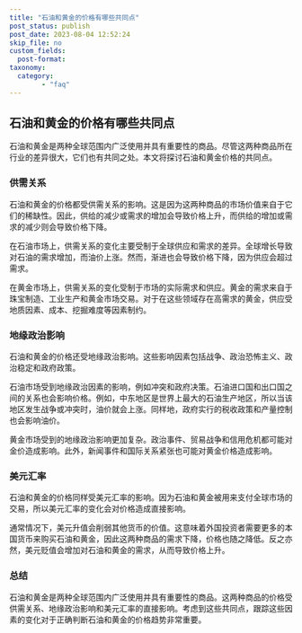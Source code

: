 ```yaml
---
title: "石油和黄金的价格有哪些共同点"
post_status: publish
post_date: 2023-08-04 12:52:24
skip_file: no
custom_fields: 
  post-format: 
taxonomy:
  category:
        - "faq"
---
```


## 石油和黄金的价格有哪些共同点

石油和黄金是两种全球范围内广泛使用并具有重要性的商品。尽管这两种商品所在行业的差异很大，它们也有共同之处。本文将探讨石油和黄金价格的共同点。

### 供需关系

石油和黄金的价格都受供需关系的影响。这是因为这两种商品的市场价值来自于它们的稀缺性。因此，供给的减少或需求的增加会导致价格上升，而供给的增加或需求的减少则会导致价格下降。

在石油市场上，供需关系的变化主要受制于全球供应和需求的差异。全球增长导致对石油的需求增加，而油价上涨。然而，渐进也会导致价格下降，因为供应会超过需求。

在黄金市场上，供需关系的变化受制于市场的实际需求和供应。黄金的需求来自于珠宝制造、工业生产和黄金市场交易。对于在这些领域存在高需求的黄金，供应受地质因素、成本、挖掘难度等因素制约。

### 地缘政治影响

石油和黄金的价格还受地缘政治影响。这些影响因素包括战争、政治恐怖主义、政治稳定和政府政策。

石油市场受到地缘政治因素的影响，例如冲突和政府决策。石油进口国和出口国之间的关系也会影响价格。例如，中东地区是世界上最大的石油生产地区，所以当该地区发生战争或冲突时，油价就会上涨。同样地，政府实行的税收政策和产量控制也会影响油价。

黄金市场受到的地缘政治影响更加复杂。政治事件、贸易战争和信用危机都可能对金价造成影响。此外，新闻事件和国际关系紧张也可能对黄金价格造成影响。

### 美元汇率

石油和黄金的价格同样受美元汇率的影响。因为石油和黄金被用来支付全球市场的交易，所以美元汇率的变化会对价格造成直接影响。

通常情况下，美元升值会削弱其他货币的价值。这意味着外国投资者需要更多的本国货币来购买石油和黄金，因此这两种商品的需求下降，价格也随之降低。反之亦然，美元贬值会增加对石油和黄金的需求，从而导致价格上升。

### 总结

石油和黄金是两种全球范围内广泛使用并具有重要性的商品。这两种商品的价格受供需关系、地缘政治影响和美元汇率的直接影响。考虑到这些共同点，跟踪这些因素的变化对于正确判断石油和黄金的价格趋势非常重要。
